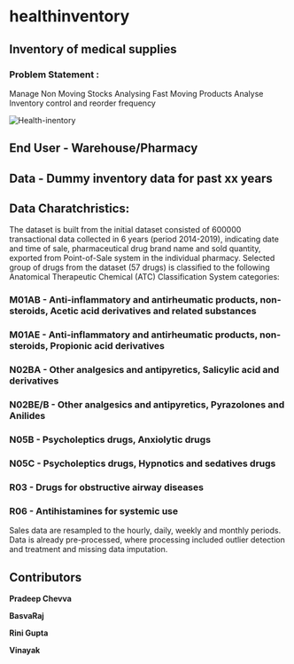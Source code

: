 # healthinventory
## Inventory of medical supplies

### Problem Statement : 

Manage Non Moving Stocks
Analysing Fast Moving Products
Analyse Inventory control and reorder frequency

![Health-inentory](https://www.bscstoragesolutions.com/wp-content/uploads/2017/12/medical-storage.jpg)

## End User - Warehouse/Pharmacy
## Data - Dummy inventory data for past xx years

## Data Charatchristics:

The dataset is built from the initial dataset consisted of 600000 transactional data collected in 6 years (period 2014-2019), indicating date and time of sale, pharmaceutical drug brand name and sold quantity, exported from Point-of-Sale system in the individual pharmacy. Selected group of drugs from the dataset (57 drugs) is classified to the following Anatomical Therapeutic Chemical (ATC) Classification System categories:

### M01AB - Anti-inflammatory and antirheumatic products, non-steroids, Acetic acid derivatives and related substances

### M01AE - Anti-inflammatory and antirheumatic products, non-steroids, Propionic acid derivatives

### N02BA - Other analgesics and antipyretics, Salicylic acid and derivatives

### N02BE/B - Other analgesics and antipyretics, Pyrazolones and Anilides

### N05B - Psycholeptics drugs, Anxiolytic drugs

### N05C - Psycholeptics drugs, Hypnotics and sedatives drugs

### R03 - Drugs for obstructive airway diseases

### R06 - Antihistamines for systemic use

Sales data are resampled to the hourly, daily, weekly and monthly periods. Data is already pre-processed, where processing included outlier detection and treatment and missing data imputation.

## Contributors
**Pradeep Chevva**

**BasvaRaj** 

**Rini Gupta** 

**Vinayak**
